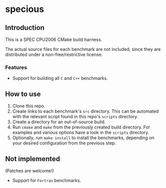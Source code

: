 # specious

## Introduction

This is a SPEC CPU2006 CMake build harness.

The actual source files for each benchmark are not included, since they are
distributed under a non-free/restrictive license.


### Features

- Support for building all `C` and `C++` benchmarks.


## How to use

1. Clone this repo.
2. Create links to each benchmark's `src` directory.
   This can be automated with the relevant script found in this repo's `scripts`
   directory.
3. Create a directory for an out-of-source build.
4. Run `cmake` and `make` from the previously created build directory.
   For examples and various options have a look in the `scripts` directory.
5. Optionally, run `make install` to install the benchmarks, depending on your
   desired configuration from the previous step.


## Not implemented

(Patches are welcome!)

- Support for `Fortran` benchmarks.


